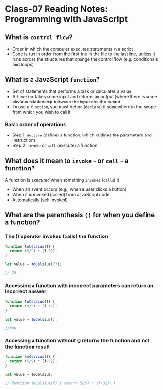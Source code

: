 # Class-07 Reading Notes: Programming with JavaScript

## What is `control flow`?

- Order in which the computer executes statements in a script
- Code is run in order from the first line in the file to the last line, unless it runs across the  structures that change the control flow (e.g. conditionals and loops)

## What is a JavaScript `function`?

- Set of statements that performs a task or calculates a value
- A `function` takes some input and returns an output (where there is some obvious relationship between the input and the output
- To use a `function`, you must define (`declare`) it somewhere in the scope from which you wish to call it

### Basic order of operations

- Step 1: `declare` (define) a function, which outlines the parameters and instructions
- Step 2: `invoke` or `call` (execute) a function

## What does it mean to `invoke` - or `call` - a function?

A function is *executed* when something `invokes` (`calls`) it

- When an event occurs (e.g., when a user clicks a button)
- When it is invoked (called) from JavaScript code
- Automatically (self invoked)

## What are the parenthesis `()` for when you define a function?

### The () operator invokes (calls) the function

```js
function toCelsius(f) {
  return (5/9) * (f-32);
}

let value = toCelsius(77);

// 25
```

### Accessing a function with incorrect parameters can return an incorrect answer

```js
function toCelsius(f) {
  return (5/9) * (f-32);
}

let value = toCelsius();

//NaN
```

### Accessing a function without () returns the function and not the function result

```js
function toCelsius(f) {
  return (5/9) * (f-32);
}

let value = toCelsius;

// function toCelsius(f) { return (5/9) * (f-32); }
```
